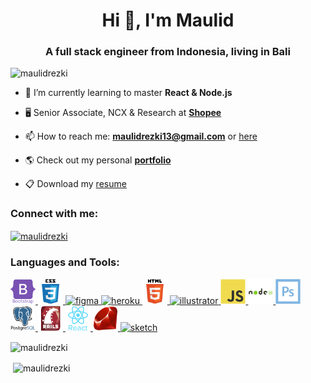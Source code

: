 <h1 align="center">Hi 👋, I'm Maulid</h1>
<h3 align="center">A full stack engineer from Indonesia, living in Bali</h3> 

<p align="left"> <img src="https://komarev.com/ghpvc/?username=maulidrezki&label=Profile%20views&color=0e75b6&style=flat" alt="maulidrezki" /> </p>
 
- 🌱 I’m currently learning to master **React & Node.js**     

- 🖥 Senior Associate, NCX & Research at **[Shopee](https://careers.shopee.co.id/)**

- 📫 How to reach me: **maulidrezki13@gmail.com** or [here](https://www.linkedin.com/in/maulidrezki)

- 🌎 Check out my personal **[portfolio](http://www.maulid.info/)**

- 📋 Download my [resume](https://www.dropbox.com/s/k1esilesh2wxbx8/Resume%20Maulid%20Rezki%202022%20-%20Technical.pdf?dl=0)


<h3 align="left">Connect with me: </h3>
<p align="left">
<a href="https://www.linkedin.com/in/maulidrezki" target="blank"><img align="center" src="https://raw.githubusercontent.com/rahuldkjain/github-profile-readme-generator/master/src/images/icons/Social/linked-in-alt.svg" alt="maulidrezki" height="30" width="40" /></a>
</p>
 

<h3 align="left">Languages and Tools:</h3>
<p align="left"><a href="https://getbootstrap.com" target="_blank"> <img src="https://raw.githubusercontent.com/devicons/devicon/master/icons/bootstrap/bootstrap-plain-wordmark.svg" alt="bootstrap" width="40" height="40"/> </a> <a href="https://www.w3schools.com/css/" target="_blank"> <img src="https://raw.githubusercontent.com/devicons/devicon/master/icons/css3/css3-original-wordmark.svg" alt="css3" width="40" height="40"/> </a> <a href="https://www.figma.com/" target="_blank"> <img src="https://www.vectorlogo.zone/logos/figma/figma-icon.svg" alt="figma" width="40" height="40"/> </a> <a href="https://heroku.com" target="_blank"> <img src="https://www.vectorlogo.zone/logos/heroku/heroku-icon.svg" alt="heroku" width="40" height="40"/> </a> <a href="https://www.w3.org/html/" target="_blank"> <img src="https://raw.githubusercontent.com/devicons/devicon/master/icons/html5/html5-original-wordmark.svg" alt="html5" width="40" height="40"/> </a> <a href="https://www.adobe.com/in/products/illustrator.html" target="_blank"> <img src="https://www.vectorlogo.zone/logos/adobe_illustrator/adobe_illustrator-icon.svg" alt="illustrator" width="40" height="40"/> </a> <a href="https://developer.mozilla.org/en-US/docs/Web/JavaScript" target="_blank"> <img src="https://raw.githubusercontent.com/devicons/devicon/master/icons/javascript/javascript-original.svg" alt="javascript" width="40" height="40"/> </a> <a href="https://nodejs.org" target="_blank"> <img src="https://raw.githubusercontent.com/devicons/devicon/master/icons/nodejs/nodejs-original-wordmark.svg" alt="nodejs" width="40" height="40"/> </a> <a href="https://www.photoshop.com/en" target="_blank"> <img src="https://raw.githubusercontent.com/devicons/devicon/master/icons/photoshop/photoshop-line.svg" alt="photoshop" width="40" height="40"/> </a> <a href="https://www.postgresql.org" target="_blank"> <img src="https://raw.githubusercontent.com/devicons/devicon/master/icons/postgresql/postgresql-original-wordmark.svg" alt="postgresql" width="40" height="40"/> </a> <a href="https://rubyonrails.org" target="_blank"> <img src="https://raw.githubusercontent.com/devicons/devicon/master/icons/rails/rails-original-wordmark.svg" alt="rails" width="40" height="40"/> </a> <a href="https://reactjs.org/" target="_blank"> <img src="https://raw.githubusercontent.com/devicons/devicon/master/icons/react/react-original-wordmark.svg" alt="react" width="40" height="40"/> </a> <a href="https://www.ruby-lang.org/en/" target="_blank"> <img src="https://raw.githubusercontent.com/devicons/devicon/master/icons/ruby/ruby-original.svg" alt="ruby" width="40" height="40"/> </a> <a href="https://www.sketch.com/" target="_blank"> <img src="https://www.vectorlogo.zone/logos/sketchapp/sketchapp-icon.svg" alt="sketch" width="40" height="40"/> </a> </p>

<p><img align="center" src="https://github-readme-stats.vercel.app/api/top-langs?username=maulidrezki&show_icons=true&locale=en&layout=compact" alt="maulidrezki" /></p>

<p>&nbsp;<img align="center" src="https://github-readme-stats.vercel.app/api?username=maulidrezki&show_icons=true&locale=en" alt="maulidrezki" /></p>
